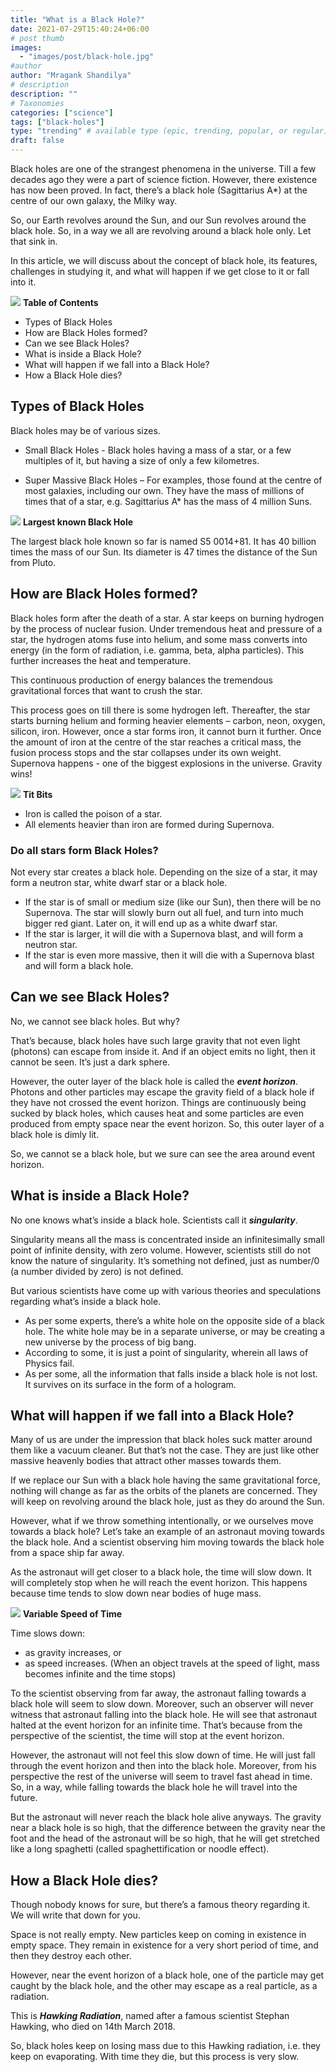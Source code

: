 ```yaml
---
title: "What is a Black Hole?"
date: 2021-07-29T15:40:24+06:00
# post thumb
images:
  - "images/post/black-hole.jpg"
#author
author: "Mragank Shandilya"
# description
description: ""
# Taxonomies
categories: ["science"]
tags: ["black-holes"]
type: "trending" # available type (epic, trending, popular, or regular)
draft: false
---
```


Black holes are one of the strangest phenomena in the universe. Till a few decades ago they were a part of science fiction. However, there existence has now been proved. In fact, there’s a black hole (Sagittarius A*) at the centre of our own galaxy, the Milky way. 

So, our Earth revolves around the Sun, and our Sun revolves around the black hole. So, in a way we all are revolving around a black hole only. Let that sink in. 

In this article, we will discuss about the concept of black hole, its features, challenges in studying it, and what will happen if we get close to it or fall into it. 

<div class="toc-mak">
  <img src="../../images/pencil.png">
  <b>Table of Contents</b>
  <ul>
  <li>Types of Black Holes</li>
  <li>How are Black Holes formed?</li>
  <li>Can we see Black Holes?</li>
  <li>What is inside a Black Hole?</li>
  <li>What will happen if we fall into a Black Hole?</li>
  <li>How a Black Hole dies?</li>
</ul>
</div>

## Types of Black Holes

Black holes may be of various sizes. 

* Small Black Holes - Black holes having a mass of a star, or a few multiples of it, but having a size of only a few kilometres. 

* Super Massive Black Holes – For examples, those found at the centre of most galaxies, including our own. They have the mass of millions of times that of a star, e.g. Sagittarius A* has the mass of 4 million Suns. 

<div class="toc-mak">
  <img src="../../../images/pencil.png">
  <b>Largest known Black Hole</b><br>

The largest black hole known so far is named S5 0014+81. It has 40 billion times the mass of our Sun. Its diameter is 47 times the distance of the Sun from Pluto.
</div>


## How are Black Holes formed?

Black holes form after the death of a star. A star keeps on burning hydrogen by the process of nuclear fusion. Under tremendous heat and pressure of a star, the hydrogen atoms fuse into helium, and some mass converts into energy (in the form of radiation, i.e. gamma, beta, alpha particles). This further increases the heat and temperature. 

This continuous production of energy balances the tremendous gravitational forces that want to crush the star. 

This process goes on till there is some hydrogen left. Thereafter, the star starts burning helium and forming heavier elements – carbon, neon, oxygen, silicon, iron. 
However, once a star forms iron, it cannot burn it further. Once the amount of iron at the centre of the star reaches a critical mass, the fusion process stops and the star collapses under its own weight. Supernova happens - one of the biggest explosions in the universe. Gravity wins!

<div class="toc-mak">
  <img src="../../../images/pencil.png">
  <b>Tit Bits</b><br>

* Iron is called the poison of a star. 
* All elements heavier than iron are formed during Supernova. 
</div>

### Do all stars form Black Holes? 

Not every star creates a black hole. Depending on the size of a star, it may form a neutron star, white dwarf star or a black hole. 

* If the star is of small or medium size (like our Sun), then there will be no Supernova. The star will slowly burn out all fuel, and turn into much bigger red giant. Later on, it will end up as a white dwarf star.
* If the star is larger, it will die with a Supernova blast, and will form a neutron star.
* If the star is even more massive, then it will die with a Supernova blast and will form a black hole. 
  

## Can we see Black Holes?

No, we cannot see black holes. But why?

That’s because, black holes have such large gravity that not even light (photons) can escape from inside it. And if an object emits no light, then it cannot be seen. It’s just a dark sphere. 

However, the outer layer of the black hole is called the ***event horizon***. Photons and other particles may escape the gravity field of a black hole if they have not crossed the event horizon. Things are continuously being sucked by black holes, which causes heat and some particles are even produced from empty space near the event horizon. So, this outer layer of a black hole is dimly lit. 

So, we cannot se a black hole, but we sure can see the area around event horizon. 


## What is inside a Black Hole?

No one knows what’s inside a black hole. Scientists call it ***singularity***. 

Singularity means all the mass is concentrated inside an infinitesimally small point of infinite density, with zero volume. However, scientists still do not know the nature of singularity. It’s something not defined, just as number/0 (a number divided by zero) is not defined. 

But various scientists have come up with various theories and speculations regarding what’s inside a black hole.

* As per some experts, there’s a white hole on the opposite side of a black hole. The white hole may be in a separate universe, or may be creating a new universe by the process of big bang. 
* According to some, it is just a point of singularity, wherein all laws of Physics fail. 
* As per some, all the information that falls inside a black hole is not lost. It survives on its surface in the form of a hologram. 


## What will happen if we fall into a Black Hole?

Many of us are under the impression that black holes suck matter around them like a vacuum cleaner. But that’s not the case. They are just like other massive heavenly bodies that attract other masses towards them. 

If we replace our Sun with a black hole having the same gravitational force, nothing will change as far as the orbits of the planets are concerned. They will keep on revolving around the black hole, just as they do around the Sun. 

However, what if we throw something intentionally, or we ourselves move towards a black hole?
Let’s take an example of an astronaut moving towards the black hole. And a scientist observing him moving towards the black hole from a space ship far away. 

As the astronaut will get closer to a black hole, the time will slow down. It will completely stop when he will reach the event horizon. This happens because time tends to slow down near bodies of huge mass.

<div class="toc-mak">
  <img src="../../../images/pencil.png">
  <b>Variable Speed of Time</b><br>

Time slows down:
* as gravity increases, or
* as speed increases. (When an object travels at the speed of light, mass becomes infinite and the time stops)
</div>

To the scientist observing from far away, the astronaut falling towards a black hole will seem to slow down. Moreover, such an observer will never witness that astronaut falling into the black hole. He will see that astronaut halted at the event horizon for an infinite time. That’s because from the perspective of the scientist, the time will stop at the event horizon. 

However, the astronaut will not feel this slow down of time. He will just fall through the event horizon and then into the black hole. Moreover, from his perspective the rest of the universe will seem to travel fast ahead in time. So, in a way, while falling towards the black hole he will travel into the future. 

But the astronaut will never reach the black hole alive anyways. The gravity near a black hole is so high, that the difference between the gravity near the foot and the head of the astronaut will be so high, that he will get stretched like a long spaghetti (called spaghettification or noodle effect).   


## How a Black Hole dies?

Though nobody knows for sure, but there’s a famous theory regarding it. We will write that down for you. 

Space is not really empty. New particles keep on coming in existence in empty space. They remain in existence for a very short period of time, and then they destroy each other. 

However, near the event horizon of a black hole, one of the particle may get caught by the black hole, and the other may escape as a real particle, as a radiation. 

This is ***Hawking Radiation***, named after a famous scientist Stephan Hawking, who died on 14th March 2018. 

So, black holes keep on losing mass due to this Hawking radiation, i.e. they keep on evaporating. With time they die, but this process is very slow. 

